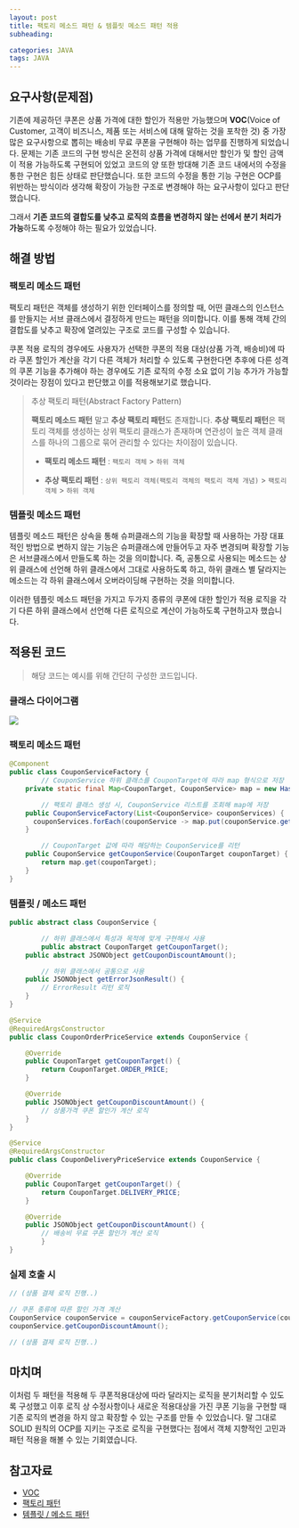 ```yaml
---
layout: post
title: 팩토리 메소드 패턴 & 템플릿 메소드 패턴 적용
subheading:

categories: JAVA
tags: JAVA
---
```


## 요구사항(문제점)
기존에 제공하던 쿠폰은 상품 가격에 대한 할인가 적용만 가능했으며 **VOC**(Voice of Customer, 고객이 비즈니스, 제품 또는 
서비스에 대해 말하는 것을 포착한 것) 중 가장 많은 요구사항으로 뽑히는 배송비 무료 쿠폰을 구현해야 하는 업무를 진행하게 되었습니다. 
문제는 기존 코드의 구현 방식은 온전히 상품 가격에 대해서만 할인가 및 할인 금액이 적용 가능하도록 구현되어 있었고 코드의 양 또한 
방대해 기존 코드 내에서의 수정을 통한 구현은 힘든 상태로 판단했습니다. 또한 코드의 수정을 통한 기능 구현은 OCP를 위반하는 방식이라
생각해 확장이 가능한 구조로 변경해야 하는 요구사항이 있다고 판단했습니다.

그래서 **기존 코드의 결합도를 낮추고** **로직의 흐름을 변경하지 않는 선에서 분기 처리가 가능**하도록 수정해야 하는 필요가 
있었습니다.

## 해결 방법
### 팩토리 메소드 패턴

팩토리 패턴은 객체를 생성하기 위한 인터페이스를 정의할 때, 어떤 클래스의 인스턴스를 만들지는 서브 클래스에서 결정하게 만드는 패턴을 
의미합니다. 
이를 통해 객체 간의 결합도를 낮추고 확장에 열려있는 구조로 코드를 구성할 수 있습니다.

쿠폰 적용 로직의 경우에도 사용자가 선택한 쿠폰의 적용 대상(상품 가격, 배송비)에 따라 쿠폰 할인가 계산을 각기 다른 객체가 처리할 수
있도록 구현한다면 추후에 다른 성격의 쿠폰 기능을 추가해야 하는 경우에도 기존 로직의 수정 소요 없이 기능 추가가 가능할 것이라는 
장점이 있다고 판단했고 이를 적용해보기로 했습니다.

> 추상 팩토리 패턴(Abstract Factory Pattern)
> 
> **팩토리 메소드 패턴** 말고 **추상 팩토리 패턴**도 존재합니다. **추상 팩토리 패턴**은 팩토리 객체를 생성하는 상위 팩토리 
> 클래스가 존재하며 연관성이 높은 객체 클래스를 하나의 그룹으로 묶어 관리할 수 있다는 차이점이 있습니다.
> 
> - **팩토리 메소드 패턴** : `팩토리 객체` > `하위 객체`
> 
> - **추상 팩토리 패턴**  : `상위 팩토리 객체(팩토리 객체의 팩토리 객체 개념)` > `팩토리 객체` > `하위 객체`

### 템플릿 메소드 패턴

템플릿 메소드 패턴은 상속을 통해 슈퍼클래스의 기능을 확장할 때 사용하는 가장 대표적인 방법으로 변하지 않는 기능은 슈퍼클래스에 
만들어두고 자주 변경되며 확장할 기능은 서브클래스에서 만들도록 하는 것을 의미합니다. 즉, 공통으로 사용되는 메소드는 상위 클래스에 
선언해 하위 클래스에서 그대로 사용하도록 하고, 하위 클래스 별 달라지는 메소드는 각 하위 클래스에서 오버라이딩해 구현하는 것을 
의미합니다.

이러한 템플릿 메소드 패턴을 가지고 두가지 종류의 쿠폰에 대한 할인가 적용 로직을 각기 다른 하위 클래스에서 선언해 다른 로직으로 
계산이 가능하도록 구현하고자 했습니다.

## 적용된 코드

> 해당 코드는 예시를 위해 간단히 구성한 코드입니다.

### 클래스 다이어그램
![](https://plantuml-server.kkeisuke.dev/svg/nP9BRi8m48RN-1Ip3AAS08Iee2mG45Hw0UECaAl44uqdgAZYxXq8poXTLjrO6lj_VBOyZc9PgY8tHgW48TYI21MGUKOdde8nnkKsHfXGLLBO8E-zmvbrGdo0RmFGXwKjX_NnX-KToikpU0I5BGUgxBM690iVPTXmkCSnTblSe4LF6yaZmYMW7jH-RBs6ydSwrzoByHPRpycv-zG-twIhTFkfptBNJ7tKeY2lnMdzJVl6J3oF5DunLlbPrk19EKDUio9ToV1BC6H_pzi0cMBkzyY7_s8PQv5-nny0.svg)
### 팩토리 메소드 패턴
```java
@Component
public class CouponServiceFactory {
		// CouponService 하위 클래스를 CouponTarget에 따라 map 형식으로 저장
    private static final Map<CouponTarget, CouponService> map = new HashedMap();

		// 팩토리 클래스 생성 시, CouponService 리스트를 조회해 map에 저장
    public CouponServiceFactory(List<CouponService> couponServices) {
      couponServices.forEach(couponService -> map.put(couponService.getCouponTarget(), couponService));
    }

		// CouponTarget 값에 따라 해당하는 CouponService를 리턴
    public CouponService getCouponService(CouponTarget couponTarget) {
        return map.get(couponTarget);
    }
}
```

### 템플릿 / 메소드 패턴
```java
public abstract class CouponService {

		// 하위 클래스에서 특성과 목적에 맞게 구현해서 사용
		public abstract CouponTarget getCouponTarget();
    public abstract JSONObject getCouponDiscountAmount();

		// 하위 클래스에서 공통으로 사용
    public JSONObject getErrorJsonResult() {
        // ErrorResult 리턴 로직
    }
}
```

```java
@Service
@RequiredArgsConstructor
public class CouponOrderPriceService extends CouponService {

    @Override
    public CouponTarget getCouponTarget() {
        return CouponTarget.ORDER_PRICE;
    }

    @Override
    public JSONObject getCouponDiscountAmount() {
        // 상품가격 쿠폰 할인가 계산 로직
    }
}
```

```java
@Service
@RequiredArgsConstructor
public class CouponDeliveryPriceService extends CouponService {

    @Override
    public CouponTarget getCouponTarget() {
        return CouponTarget.DELIVERY_PRICE;
    }

    @Override
    public JSONObject getCouponDiscountAmount() {
        // 배송비 무료 쿠폰 할인가 계산 로직
		}
}
```

### 실제 호출 시

```java
// (상품 결제 로직 진행..)

// 쿠폰 종류에 따른 할인 가격 계산
CouponService couponService = couponServiceFactory.getCouponService(couponTarget);
couponService.getCouponDiscountAmount();

// (상품 결제 로직 진행..)
```

## 마치며
이처럼 두 패턴을 적용해 두 쿠폰적용대상에 따라 달라지는 로직을 분기처리할 수 있도록 구성했고 이후 로직 상 수정사항이나 새로운 
적용대상을 가진 쿠폰 기능을 구현할 때 기존 로직의 변경을 하지 않고 확장할 수 있는 구조를 만들 수 있었습니다. 말 그대로 SOLID 
원칙의 OCP를 지키는 구조로 로직을 구현했다는 점에서 객체 지향적인 고민과 패턴 적용을 해볼 수 있는 기회였습니다.

## 참고자료

- [VOC](https://www.qualtrics.com/kr/experience-management/customer/what-is-voice-of-customer/)
- [팩토리 패턴](https://velog.io/@ellyheetov/Factory-Pattern)
- [템플릿 / 메소드 패턴](https://steady-coding.tistory.com/384)
